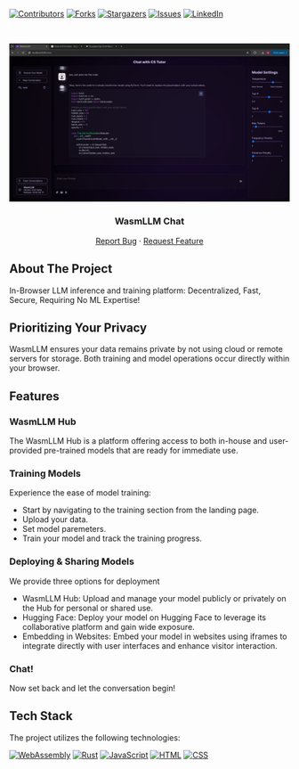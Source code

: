 <a name="readme-top"></a>


<!-- PROJECT SHIELDS -->
[![Contributors][contributors-shield]][contributors-url]
[![Forks][forks-shield]][forks-url]
[![Stargazers][stars-shield]][stars-url]
[![Issues][issues-shield]][issues-url]
[![LinkedIn][linkedin-shield]][linkedin-url]



<!-- PROJECT LOGO -->
<br />
<div align="center">

![Image](chat.png)


<h3 align="center">WasmLLM Chat</h3>

  <p align="center">
<!--     <a href="https://github.com/youssef-mansor/RISC-V-Datapath-single-cycle-implementation">View Demo</a> -->
<!--     · -->
    <a href="https://github.com/youssef-mansor/RISC-V-Datapath-single-cycle-implementation/issues">Report Bug</a>
    ·
    <a href="https://github.com/youssef-mansor/RISC-V-Datapath-single-cycle-implementation/issues">Request Feature</a>
  </p>
</div>


<!-- ABOUT THE PROJECT -->


## About The Project

In-Browser LLM inference and training platform: Decentralized, Fast, Secure, Requiring No ML Expertise!

## Prioritizing Your Privacy

WasmLLM ensures your data remains private by not using cloud or remote servers for storage. Both training and model operations occur directly within your browser.

## Features

### WasmLLM Hub
The WasmLLM Hub is a platform offering access to both in-house and user-provided pre-trained models that are ready for immediate use.

### Training Models
Experience the ease of model training:
- Start by navigating to the training section from the landing page.
- Upload your data.
- Set model paremeters.
- Train your model and track the training progress.


### Deploying & Sharing Models

We provide three options for deployment

- WasmLLM Hub: Upload and manage your model publicly or privately on the Hub for personal or shared use.
- Hugging Face: Deploy your model on Hugging Face to leverage its collaborative platform and gain wide exposure.
- Embedding in Websites: Embed your model in websites using iframes to integrate directly with user interfaces and enhance visitor interaction.

### Chat!
Now set back and let the conversation begin!

## Tech Stack
The project utilizes the following technologies:

[![WebAssembly](https://img.shields.io/badge/Language-WebAssembly-blue.svg)](https://webassembly.org/)
[![Rust](https://img.shields.io/badge/Language-Rust-orange.svg)](https://www.rust-lang.org/)
[![JavaScript](https://img.shields.io/badge/Language-JavaScript-yellow.svg)](https://developer.mozilla.org/en-US/docs/Web/JavaScript)
[![HTML](https://img.shields.io/badge/Language-HTML-red.svg)](https://developer.mozilla.org/en-US/docs/Web/HTML)
[![CSS](https://img.shields.io/badge/Language-CSS-blue.svg)](https://developer.mozilla.org/en-US/docs/Web/CSS)







<!-- MARKDOWN LINKS & IMAGES -->
[contributors-shield]: https://img.shields.io/github/contributors/youssef-mansor/RISC-V-Datapath-single-cycle-implementation.svg?style=for-the-badge
[contributors-url]: https://github.com/youssef-mansor/RISC-V-Datapath-single-cycle-implementation/graphs/contributors
[forks-shield]: https://img.shields.io/github/forks/youssef-mansor/RISC-V-Datapath-single-cycle-implementation.svg?style=for-the-badge
[forks-url]: https://github.com/youssef-mansor/RISC-V-Datapath-single-cycle-implementation/network/members
[stars-shield]: https://img.shields.io/github/stars/youssef-mansor/RISC-V-Datapath-single-cycle-implementation.svg?style=for-the-badge
[stars-url]: https://github.com/youssef-mansor/RISC-V-Datapath-single-cycle-implementation/stargazers
[issues-shield]: https://img.shields.io/github/issues/youssef-mansor/RISC-V-Datapath-single-cycle-implementation.svg?style=for-the-badge
[issues-url]: https://github.com/youssef-mansor/RISC-V-Datapath-single-cycle-implementation/issues
[license-shield]: https://img.shields.io/github/license/youssef-mansor/RISC-V-Datapath-single-cycle-implementation.svg?style=for-the-badge
[license-url]: https://github.com/youssef-mansor/RISC-V-Datapath-single-cycle-implementation/blob/main/LICENSE
[linkedin-shield]: https://img.shields.io/badge/-LinkedIn-black.svg?style=for-the-badge&logo=linkedin&colorB=555
[linkedin-url]: https://www.linkedin.com/in/youssef-m-86a690174/
[product-screenshot]: images/screenshot.png


